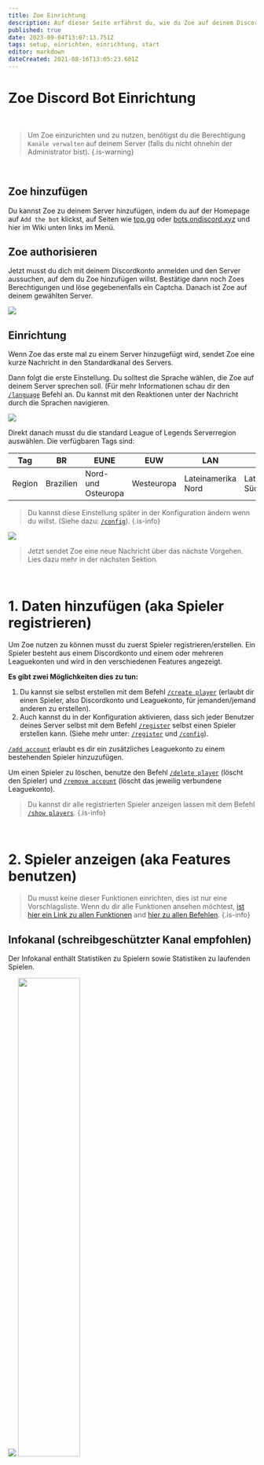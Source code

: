 ```yaml
---
title: Zoe Einrichtung
description: Auf dieser Seite erfährst du, wie du Zoe auf deinem Discord-Server einrichten kannst.
published: true
date: 2023-09-04T13:07:13.751Z
tags: setup, einrichten, einrichtung, start
editor: markdown
dateCreated: 2021-08-16T13:05:23.601Z
---
```


# Zoe Discord Bot Einrichtung

<br>

> Um Zoe einzurichten und zu nutzen, benötigst du die Berechtigung `Kanäle verwalten` auf deinem Server (falls du nicht ohnehin der Administrator bist).
{.is-warning}

<br>


## Zoe hinzufügen

Du kannst Zoe zu deinem Server hinzufügen, indem du auf der Homepage auf `Add the bot` klickst, auf Seiten wie [top.gg](https://top.gg/de/bot/550737379460382752) oder [bots.ondiscord.xyz](https://bots.ondiscord.xyz/bots/550737379460382752) und hier im Wiki unten links im Menü.
<br>
  
## Zoe authorisieren

Jetzt musst du dich mit deinem Discordkonto anmelden und den Server aussuchen, auf dem du Zoe hinzufügen willst. Bestätige dann noch Zoes Berechtigungen und löse gegebenenfalls ein Captcha. Danach ist Zoe auf deinem gewählten Server.

![](/de_/de_add_zoe_full.jpg)

## Einrichtung

Wenn Zoe das erste mal zu einem Server hinzugefügt wird, sendet Zoe eine kurze Nachricht in den Standardkanal des Servers.

Dann folgt die erste Einstellung. Du solltest die Sprache wählen, die Zoe auf deinem Server sprechen soll. (Für mehr Informationen schau dir den [`/language`](/en/commands/important/language) Befehl an. Du kannst mit den Reaktionen unter der Nachricht durch die Sprachen navigieren.

![](/new_setup5.png)

Direkt danach musst du die standard League of Legends Serverregion auswählen. Die verfügbaren Tags sind:

| Tag | BR  | EUNE | EUW | LAN | LAS | NA  | OCE | RU  | TR  | JP  | KR  | PH  | SG  | TW  | TH  | VN  |
| --- | --- | --- | --- | --- | --- | --- | --- | --- | --- | --- | --- | --- | --- | --- | --- | --- |
| Region | Brazilien | Nord- und Osteuropa | Westeuropa | Lateinamerika Nord | Lateinamerika Süd | Nordamerika | Ozeanien | Russland | Türkei | Japan | Republik Korea | Die Philippinen | Singapur, Malaysia & Indonesien | Taiwan, Hongkong & Macao | Thailand | Vietnam |

> Du kannst diese Einstellung später in der Konfiguration ändern wenn du willst. (Siehe dazu: [`/config`](/en/commands/important/config)).
>{.is-info}
  
![](/new_setup4.png)

> Jetzt sendet Zoe eine neue Nachricht über das nächste Vorgehen. Lies dazu mehr in der nächsten Sektion.

<br>

# 1\. Daten hinzufügen (aka Spieler registrieren)

Um Zoe nutzen zu können musst du zuerst Spieler registrieren/erstellen. Ein Spieler besteht aus einem Discordkonto und einem oder mehreren Leaguekonten und wird in den verschiedenen Features angezeigt.

**Es gibt zwei Möglichkeiten dies zu tun:**

1.  Du kannst sie selbst erstellen mit dem Befehl [`/create player`](/en/commands/create/player) (erlaubt dir einen Spieler, also Discordkonto und Leaguekonto, für jemanden/jemand anderen zu erstellen).
2.  Auch kannst du in der Konfiguration aktivieren, dass sich jeder Benutzer deines Server selbst mit dem Befehl [`/register`](https://wiki.zoe-discord-bot.ch/en/commands/important/register) selbst einen Spieler erstellen kann. (Siehe mehr unter: [`/register`](https://wiki.zoe-discord-bot.ch/en/commands/important/register) und [`/config`](https://wiki.zoe-discord-bot.ch/en/commands/important/config)).

[`/add account`](/en/commands/add/account) erlaubt es dir ein zusätzliches Leaguekonto zu einem bestehenden Spieler hinzuzufügen.

Um einen Spieler zu löschen, benutze den Befehl [`/delete player`](/en/commands/delete/player) (löscht den Spieler) und [`/remove account`](/en/commands/remove/account) (löscht das jeweilig verbundene Leaguekonto).

> Du kannst dir alle registrierten Spieler anzeigen lassen mit dem Befehl [`/show players`](/en/commands/important/show-players).
>{.is-info}

<br>
  
# 2\. Spieler anzeigen (aka Features benutzen)
>Du musst keine dieser Funktionen einrichten, dies ist nur eine Vorschlagsliste. Wenn du dir alle Funktionen ansehen möchtest, [ist hier ein Link zu allen Funktionen](/en/features) and [hier zu allen Befehlen](/en/commands/).
>{.is-info}

## Infokanal (schreibgeschützter Kanal empfohlen)

Der Infokanal enthält Statistiken zu Spielern sowie Statistiken zu laufenden Spielen.

![](/de_/de_infochannel.png)
<img src="/new_gamecard.png" width="50%" />

> Für mehr Informationen zum Infokanal klicke [HIER](/en/features/infoChannel).
  >{.is-info}

<br>
  
## Rangkanal (schreibgeschützter Kanal empfohlen)

Der Rangkanal ist der Kanal, in dem nach jedem Ranglistenspiel der registrierten Spieler eine Nachricht verschickt wird. Diese Nachrichten enthalten die Anzahl der gewonnenen oder verlorenen LP und einige Statistiken über die Leistung des Spielers im Spiel wie KDA, Dauer des Spiels und Itembuild.
![](/new_rankchannel_message.png)

>Für mehr Informationen zum Rangkanal klicke [HIER](/en/features/rankChannel).
  >{.is-info}

<br>
  
## Clashkanal

Dieser Kanal sendet Statistiken über ein Konto in Bezug auf Clash. Er enthält Pläne für zukünftige Kämpfe in deiner Zeitzone sowie Statistiken über dein Team. Du kannst auch eine detaillierte Analyse des gegnerischen Teams mit Bannempfehlungen durchführen.

![](/new_statsteamanalysis.png)

> Für mehr Informationen zum Clashkanal klicke [HIER](/en/features/clashChannel).
  >{.is-info}

<br>
  
## Leaderboards (ein eigener Kanal mit mehreren Leaderboards wird empfohlen)

Mit dieser Funktion kannst du Leaderboards erstellen, die automatisch aktualisiert werden. Es stehen dir mehrere Arten zur Verfügung:

- Gesamtmeisterschaftspunkte
- **Meisterschaftspunkte auf einem Champion**
- Rang in einer Warteschlange (Solo/DuoQ, Flex, etc.)
- Bester Rang in der allen Warteschlange
- Durchschnittliche KDA
- Durchschnittliche KDA auf einem Champion
- Bester Champion ("OTP")
- Account-Level

![](/new_leaderboard_mastery_points_champion.png)

> Für mehr Informationen zu Leaderboards klicke [HIER](/en/features/leaderboards).
  >{.is-info}

<br>
  
## Automatisierte Discord-Rollen nach League-Rang

Du kannst mit Zoe ganz einfach ein automatisches Rollensystem einrichten. Die Rollen werden regelmäßig automatisch aktualisiert. Die Premium-Version dieses Features bietet mehr Optionen (Filter nach Serverregion, Anzeige jeder Division, volle Kontrolle über jede Rolle und mehr).

![](/improved_rankroles_5.png)

Sobald deine Rollen korrekt eingerichtet sind, werden sie automatisch aktualisiert, sobald ein Spiel über die Discord-Präsenz der registrierten Spieler erkannt wird, mindestens jedoch einmal pro Stunde. Du kannst deinen Server auch mit dem Befehl [`/refresh`](/en/commands/important/refresh) aktualisieren.

> Für mehr Informationen zu Rangrollen klicke [HIER](/en/features/rankroles).
  >{.is-info}

<br>  

# 3\. Anpassung der Features (denn jeder Server ist anders)

> Um Zoe und seine verschiedenen Einstellungen zu verwalten, verwenden diesen Befehl: [`/config`](/en/commands/important/config). 
 Lese hier alles über die Konfiguration: [**Konfiguration**](/en/Zoe-Configuration/).
>{.is-info}

<br>
  
# 4\. Wir machen immer weiter

Zoe hat viele weitere Funktionen. Du kannst dir alle Befehle ansehen, wenn du [HIER](http://wiki.zoe-discord-bot.ch/en/commands) klickst.

Ein Beispiel wäre [`/stats profile`](/en/commands/stats/profile), dass es dir erlaubt ein Profil eines Spielers anzusehen.

![](/new_statsprofile.png)

<br>
  
# Einrichtung - Schlusswort

> Zoe ist ein aktiv entwickelter Bot, der ein ⭐Premium-Abonnement⭐ zur Unterstützung seiner Entwicklung anbietet. Dieses Abonnement bietet einige zusätzliche Optionen, ist aber bei weitem nicht obligatorisch. 
Für weitere Informationen: [Abonnement Wikiseite](https://wiki.zoe-discord-bot.ch/en/support), [Boosting](https://wiki.zoe-discord-bot.ch/en/Zoe-Points-And-Boosting), [`/subscription`](/en/commands/important/subscription) & [`/boost`](/en/commands/important/boost)
  

> Wenn du die Liste mit allen Befehlen sehen willst: [`/help`](/en/commands/important/help) oder klicke [HIER](/en/commands/).
> Wenn du Fragen oder Anregungen hast oder Hilfe brauchst, komm bitte hierher: [https://discord.gg/whc5PrC](https://discord.gg/whc5PrC)   
> *Führen den Befehl aus, um die Hilfemeldung für die Einrichtung zu lesen:* [`/setup`](/en/commands/important/setup)
  >{.is-info}
